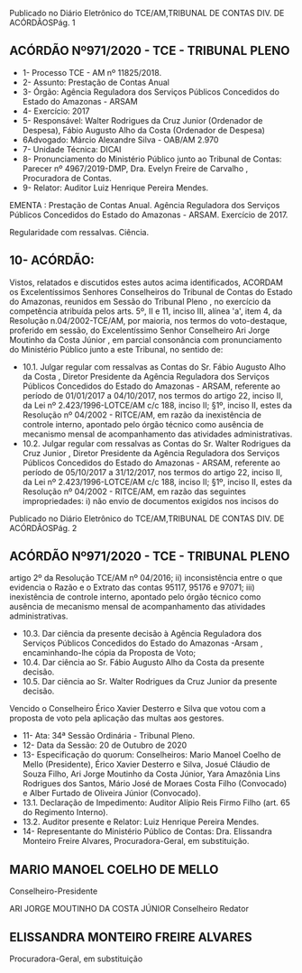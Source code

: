 Publicado  no  Diário  Eletrônico do TCE/AM,TRIBUNAL DE CONTAS DIV. DE ACÓRDÃOSPág. 1

## ACÓRDÃO Nº971/2020 - TCE - TRIBUNAL PLENO

- 1- Processo TCE - AM nº 11825/2018.
- 2- Assunto: Prestação de Contas Anual
- 3- Órgão: Agência Reguladora dos Serviços Públicos Concedidos do Estado do Amazonas - ARSAM
- 4- Exercício: 2017
- 5- Responsável: Walter  Rodrigues  da  Cruz  Junior  (Ordenador  de  Despesa),  Fábio Augusto Alho da Costa (Ordenador de Despesa)
- 6Advogado: Márcio Alexandre Silva - OAB/AM 2.970
- 7- Unidade Técnica: DICAI
- 8- Pronunciamento  do  Ministério  Público  junto  ao  Tribunal  de  Contas: Parecer  nº 4967/2019-DMP, Dra. Evelyn Freire de Carvalho , Procuradora de Contas.
- 9- Relator: Auditor Luiz Henrique Pereira Mendes.

EMENTA : Prestação  de  Contas  Anual.  Agência Reguladora  dos  Serviços  Públicos  Concedidos  do Estado do Amazonas - ARSAM. Exercício de 2017.

Regularidade com ressalvas. Ciência.

## 10-  ACÓRDÃO:

Vistos, relatados e discutidos estes autos acima identificados, ACORDAM os Excelentíssimos Senhores Conselheiros do Tribunal de Contas do Estado do Amazonas, reunidos em Sessão do Tribunal Pleno , no exercício da competência atribuída pelos arts. 5º,  II  e  11,  inciso  III,  alínea  'a',  item  4,  da  Resolução  n.04/2002-TCE/AM, por  maioria, nos termos do voto-destaque, proferido em sessão, do Excelentíssimo Senhor Conselheiro Ari Jorge Moutinho  da Costa Júnior , em  parcial consonância com pronunciamento do Ministério Público junto a este Tribunal, no sentido de:

- 10.1. Julgar regular com ressalvas as Contas do Sr. Fábio Augusto Alho da  Costa , Diretor  Presidente  da  Agência  Reguladora  dos  Serviços Públicos Concedidos do Estado do Amazonas - ARSAM, referente ao período de 01/01/2017 a 04/10/2017, nos termos do artigo 22, inciso II, da Lei nº 2.423/1996-LOTCE/AM c/c 188, inciso II; §1º, inciso II, estes da  Resolução  nº  04/2002  -  RITCE/AM,  em  razão  da  inexistência  de controle interno, apontado  pelo  órgão  técnico  como  ausência  de mecanismo mensal de acompanhamento das atividades administrativas.
- 10.2. Julgar regular com ressalvas as Contas do Sr. Walter Rodrigues da Cruz Junior ,  Diretor  Presidente  da  Agência  Reguladora  dos  Serviços Públicos Concedidos do Estado do Amazonas - ARSAM, referente ao período de 05/10/2017 a 31/12/2017, nos termos do artigo 22, inciso II, da Lei nº 2.423/1996-LOTCE/AM c/c 188, inciso II; §1º, inciso II, estes da  Resolução  nº  04/2002  -  RITCE/AM,  em  razão  das  seguintes impropriedades:  i)  não  envio  de  documentos  exigidos  nos  incisos  do

Publicado  no  Diário  Eletrônico do TCE/AM,TRIBUNAL DE CONTAS DIV. DE ACÓRDÃOSPág. 2

## ACÓRDÃO Nº971/2020 - TCE - TRIBUNAL PLENO

artigo  2º  da  Resolução  TCE/AM  nº  04/2016;  ii)  inconsistência  entre  o que evidencia o Razão e o Extrato das contas 95117, 95176 e 97071; iii)  inexistência  de  controle interno, apontado pelo órgão técnico como ausência  de  mecanismo  mensal  de  acompanhamento  das  atividades administrativas.

- 10.3. Dar ciência da presente decisão à Agência Reguladora dos Serviços Públicos Concedidos do Estado do Amazonas -Arsam , encaminhando-lhe cópia da Proposta de Voto;
- 10.4. Dar  ciência ao  Sr. Fábio  Augusto  Alho  da  Costa da  presente decisão.
- 10.5. Dar  ciência ao  Sr. Walter  Rodrigues  da  Cruz  Junior da  presente decisão.

Vencido  o    Conselheiro  Érico  Xavier  Desterro  e  Silva    que  votou  com  a proposta de voto pela aplicação das multas aos gestores.

- 11-  Ata: 34ª Sessão Ordinária - Tribunal Pleno.
- 12-  Data da Sessão: 20 de Outubro de 2020
- 13-  Especificação do quorum: Conselheiros: Mario Manoel Coelho de Mello (Presidente),  Érico  Xavier  Desterro  e  Silva,  Josué  Cláudio  de  Souza  Filho,  Ari  Jorge Moutinho da Costa Júnior, Yara Amazônia Lins Rodrigues dos Santos, Mário José de Moraes Costa Filho (Convocado) e Alber Furtado de Oliveira Júnior (Convocado).
- 13.1. Declaração de Impedimento: Auditor Alípio Reis Firmo Filho (art. 65 do Regimento Interno).
- 13.2. Auditor presente e Relator: Luiz Henrique Pereira Mendes.
- 14-  Representante do Ministério Público de Contas: Dra. Elissandra Monteiro Freire Alvares, Procuradora-Geral, em substituição.

## MARIO MANOEL COELHO DE MELLO

Conselheiro-Presidente

ARI JORGE MOUTINHO DA COSTA JÚNIOR Conselheiro Redator

## ELISSANDRA MONTEIRO FREIRE ALVARES

Procuradora-Geral, em substituição